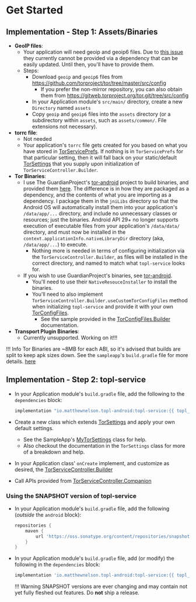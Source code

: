 Get Started
===

## Implementation - Step 1: Assets/Binaries
 - **GeoIP files**:
    - Your application will need geoip and geoip6 files. Due to
    <a href="https://lists.torproject.org/pipermail/tor-dev/2020-January/014117.html" target="_blank">this issue</a>
    they currently cannot be provided via a dependency that can be easily updated. 
    Until then, you'll have to provide them.
    - Steps:
        - Download `geoip` and `geoip6` files from https://github.com/torproject/tor/tree/master/src/config
            - If you prefer the non-mirror repository, you can also obtain them from
            https://gitweb.torproject.org/tor.git/tree/src/config
        - In your Application module's `src/main/` directory, create a new `Directory` named `assets`
        - Copy `geoip` and `geoip6` files into the `assets` directory (or a subdirectory within 
        `assets`, such as `assets/common/`. File extensions not necessary).
 - **torrc file**:
    - Not needed
    - Your application's `torrc` file gets created for you based on what you have stored in 
    [TorServicePrefs](./topl-service-base/io.matthewnelson.topl_service_base/-tor-service-prefs/index.md). 
    If nothing is in `TorServicePrefs` for that particular setting, then it will fall back on 
    your static/default [TorSettings](./topl-core-base/io.matthewnelson.topl_core_base/-tor-settings/index.md) 
    that you supply upon initialization of `TorServiceController.Builder`.  
 - **Tor Binaries**:        
    - I use The GuardianProject's <a href="https://github.com/guardianproject/tor-android" target="_blank">tor-android</a>
        project to build binaries, and provided them 
        <a href="https://github.com/05nelsonm/TOPL-Android-TorBinary" target="_blank">here</a>. The 
        difference is in how they are packaged as a dependency, and the contents of what you are
        importing as a dependency. I package them in the `jniLibs` directory so that the Android OS
        will automatically install them into your application's `/data/app/...` directory, and include
        no unnecessary classes or resources; just the binaries. Android API 29+ no longer supports 
        execution of executable files from your application's `/data/data/` directory, and must now be
        installed in the `context.applicationInfo.nativeLibraryDir` directory (aka, `/data/app/...`) 
        to execute.  
        - Nothing more is needed in terms of configuring initialization via the 
        `TorServiceController.Builder`, as files will be installed in the correct directory, and 
        named to match what `topl-service` looks for.
    - If you wish to use GuardianProject's binaries, see 
    <a href="https://github.com/guardianproject/tor-android" target="_blank">tor-android</a>.
        - You'll need to use their `NativeResouceInstaller` to install the binaries.
        - You'll need to also implement `TorServiceController.Builder.useCustomTorConfigFiles` 
        method when initializing `topl-service` and provide it with your own 
        [TorConfigFiles](./topl-core-base/io.matthewnelson.topl_core_base/-tor-config-files/index.md).
            - See the sample provided in the 
            [TorConfigFiles.Builder](./topl-core-base/io.matthewnelson.topl_core_base/-tor-config-files/-builder/index.md) 
            documentation.
 - **Transport Plugin Binaries**:
    - Currently unsupported. Working on it!!!  


!!! Info
    Tor Binaries are ~8MB for each ABI, so it's advised that builds are split to keep apk sizes 
    down. See the `sampleapp`'s `build.gradle` file for more details. 
    <a href="https://github.com/05nelsonm/TorOnionProxyLibrary-Android/blob/master/sampleapp/build.gradle" target="_blank">here</a>  

## Implementation - Step 2: topl-service
 - In your Application module's `build.gradle` file, add the following to the `dependencies` block:
     ```groovy
     implementation "io.matthewnelson.topl-android:topl-service:{{ topl_android.release }}"
     ```
 
 - Create a new class which extends [TorSettings](./topl-core-base/io.matthewnelson.topl_core_base/-tor-settings/index.md)
   and apply your own default settings.
    - See the SampleApp's 
    <a href="https://github.com/05nelsonm/TorOnionProxyLibrary-Android/blob/master/sampleapp/src/main/java/io/matthewnelson/sampleapp/topl_android/MyTorSettings.kt" target="_blank">MyTorSettings</a> 
    class for help.  
    - Also checkout the documentation in the `TorSettings` class for more of a breakdown and help.
   
 - In your Application class' `onCreate` implement, and customize as desired, the
   [TorServiceController.Builder](./topl-service/io.matthewnelson.topl_service/-tor-service-controller/-builder/index.md)
   
 - Call APIs provided from
   [TorServiceController.Companion](./topl-service/io.matthewnelson.topl_service/-tor-service-controller/index.md)
 
### Using the SNAPSHOT version of topl-service

 - In your Application module's `build.gradle` file, add the following (*outside* the `android` block):
     ```groovy
     repositories {
         maven {
             url 'https://oss.sonatype.org/content/repositories/snapshots/'
         }
     }
     ```
   
 - In your Application module's `build.gradle` file, add (or modify) the following in the `dependencies` block:
     ```groovy
     implementation 'io.matthewnelson.topl-android:topl-service:{{ topl_android.next_release }}-SNAPSHOT'
     ```

    !!! Warning
        SNAPSHOT versions are ever changing and may contain not yet fully fleshed out features. Do **not** ship a release.
